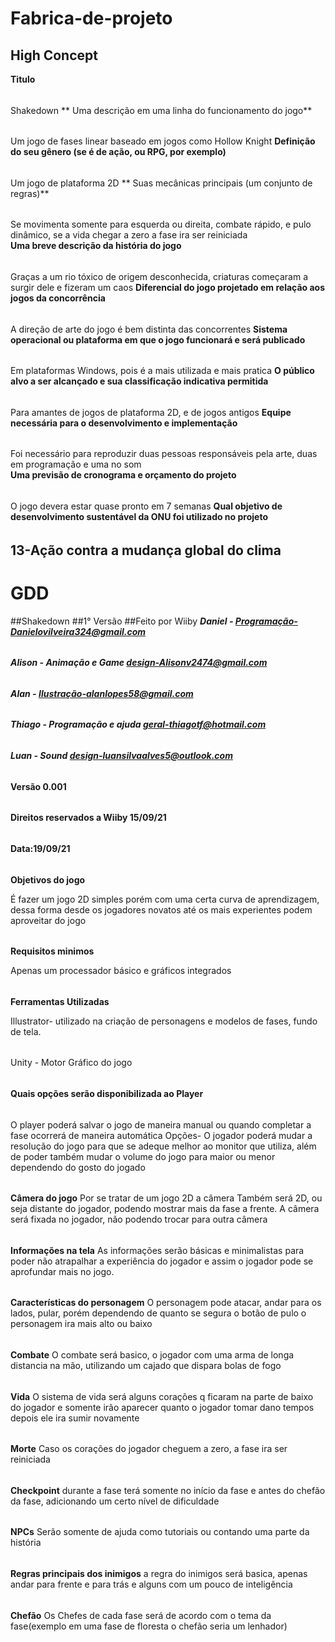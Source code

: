 # Fabrica-de-projeto
## High Concept
**Titulo**
######
Shakedown 
** Uma descrição em uma linha do funcionamento do jogo**
######
Um jogo de fases linear baseado em jogos como Hollow Knight 
**Definição do seu gênero (se é de ação, ou RPG, por exemplo)**
######
Um jogo de plataforma 2D
** Suas mecânicas principais (um conjunto de regras)**
######
Se movimenta somente para esquerda ou direita, combate rápido, e pulo dinâmico, se a vida chegar a zero a fase ira ser reiniciada  
**Uma breve descrição da história do jogo**
######
Graças a um rio tóxico de origem desconhecida, criaturas começaram a surgir dele e fizeram um caos
**Diferencial do jogo projetado em relação aos jogos da concorrência**
######
A direção de arte do jogo é bem distinta das concorrentes
**Sistema operacional ou plataforma em que o jogo funcionará e será publicado**
######
Em plataformas Windows, pois é a mais utilizada e mais pratica
**O público alvo a ser alcançado e sua classificação indicativa permitida**
######
Para amantes de jogos de plataforma 2D, e de jogos antigos 
**Equipe necessária para o desenvolvimento e implementação**
######
Foi necessário para reproduzir duas pessoas responsáveis pela arte, duas em programação e uma no som    
**Uma previsão de cronograma e orçamento do projeto**
######
O jogo devera estar quase pronto em 7 semanas 
**Qual objetivo de desenvolvimento sustentável da ONU foi utilizado no projeto**
######
13-Ação contra a mudança global do clima
--------------------------------------------------------------------------------------------------------------------------------------------------------------------------------
# GDD
##Shakedown
##1° Versão 
##Feito por Wiiby
***Daniel - Programação-Danielovilveira324@gmail.com***
######
***Alison - Animação e Game design-Alisonv2474@gmail.com***
######
***Alan - Ilustração-alanlopes58@gmail.com***
######
***Thiago - Programação e ajuda geral-thiagotf@hotmail.com***
######
***Luan - Sound design-luansilvaalves5@outlook.com***
######
**Versão 0.001**
######
**Direitos reservados a Wiiby 15/09/21**
######

**Data:19/09/21**
######


**Objetivos do jogo**

É fazer um jogo 2D simples porém com uma certa curva de aprendizagem, dessa forma desde os jogadores novatos até os mais experientes podem aproveitar do jogo
######
**Requisitos minimos**

Apenas um processador básico e gráficos integrados
######

**Ferramentas Utilizadas**

Illustrator- utilizado na criação de personagens e modelos de fases, fundo de tela.
######
Unity - Motor Gráfico do jogo 
######

**Quais opções serão disponibilizada ao Player**
######
O player poderá salvar o jogo de maneira manual ou quando completar a fase ocorrerá de maneira automática
Opções- O jogador poderá mudar a resolução do jogo para que se adeque melhor ao monitor que utiliza, além de poder também mudar o volume do jogo para maior ou menor dependendo do gosto do jogado
######

**Câmera do jogo**
Por se tratar de um jogo 2D a câmera Também será 2D, ou seja distante do jogador, podendo mostrar mais da fase a frente. A câmera será fixada no jogador, não podendo trocar para outra câmera
######

**Informações na tela** 
As informações serão básicas e minimalistas para poder não atrapalhar a experiência do jogador e assim o jogador pode se aprofundar mais no jogo.
######

**Características do personagem** 
O personagem pode atacar, andar para os lados, pular, porém dependendo  de quanto se segura o botão de pulo o personagem ira mais alto ou baixo 
######

**Combate**
O combate será basico, o jogador com uma arma de longa distancia na mão, utilizando um cajado que dispara bolas de fogo
######

**Vida** 
O sistema de vida será alguns corações q ficaram na parte de baixo do jogador e somente irão aparecer quanto o jogador tomar dano tempos depois ele ira sumir novamente 
######
**Morte**
Caso os corações do jogador cheguem a zero, a fase ira ser reiniciada 
######
**Checkpoint**
durante a fase terá somente no início da fase e antes do chefão da fase, adicionando um certo nível de dificuldade 
######

**NPCs**
Serão somente de ajuda como tutoriais ou contando uma parte da história
######

**Regras principais dos inimigos** 
a regra do inimigos será basica, apenas andar para frente e para trás e alguns com um pouco de inteligência 
######

**Chefão**
Os Chefes de cada fase será de acordo com o tema da fase(exemplo em uma fase de floresta o chefão seria um lenhador)

